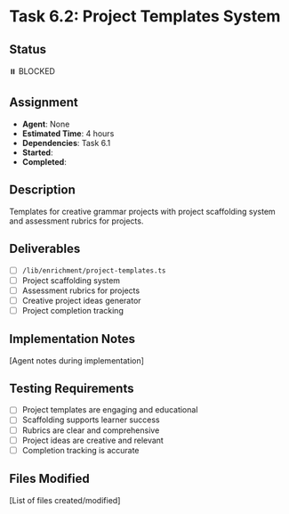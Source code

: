# Task 6.2: Project Templates System

## Status

⏸️ BLOCKED

## Assignment

- **Agent**: None
- **Estimated Time**: 4 hours
- **Dependencies**: Task 6.1
- **Started**:
- **Completed**:

## Description

Templates for creative grammar projects with project scaffolding system and assessment rubrics for projects.

## Deliverables

- [ ] `/lib/enrichment/project-templates.ts`
- [ ] Project scaffolding system
- [ ] Assessment rubrics for projects
- [ ] Creative project ideas generator
- [ ] Project completion tracking

## Implementation Notes

[Agent notes during implementation]

## Testing Requirements

- [ ] Project templates are engaging and educational
- [ ] Scaffolding supports learner success
- [ ] Rubrics are clear and comprehensive
- [ ] Project ideas are creative and relevant
- [ ] Completion tracking is accurate

## Files Modified

[List of files created/modified]
